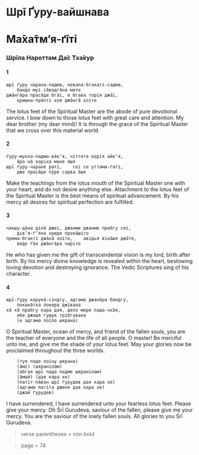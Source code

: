 # Шрī Ґуру-вайшнава
# Ма̄ха̄тмʼя-ґīті

### Шрīла Нароттам Да̄с Тха̄кур

#### 1

    шрī ґуру чарана-падма, кевала-бгакаті-садма,
        бандо муі са̄вадга̄на мате
    джа̄нга̄ра праса̄де бга̄і, е бгава торія джа̄і,
        кришна-пра̄пті хоя джа̄нга̄ хоіте

The lotus feet of the Spiritual Master are the abode of pure devotional service. I bow down to those lotus feet with great care and attention. My dear brother (my dear mind)! It is through the grace of the Spiritual Master that we cross over this material world.

#### 2

    ґуру-мукха-падма-ва̄кʼя, чіттете корія айкʼя,
        а̄ро на̄ коріха мане а̄шя
    шрī ґуру-чаране раті,    сеі се уттама-ґаті,
        дже праса̄де пӯре сарва а̄шя

Make the teachings from the lotus mouth of the Spiritual Master one with your heart, and do not desire anything else. Attachment to the lotus feet of the Spiritual Master is the best means of spiritual advancement. By his mercy all desires for spiritual perfection are fulfilled.

#### 3

    чакшу-да̄на діла̄ джеі, джанме джанме прабгу сеі,
        дівʼя-ґʼяна хриде прока̄шіто
    према-бгакті джа̄ха̄ хоіте,    авідья віна̄шя джа̄те, 
        веде ґа̄я джа̄нга̄ра чаріто

He who has given me the gift of transcendental vision is my lord, birth after birth. By his mercy divine knowledge is revealed within the heart, bestowing loving devotion and destroying ignorance. The Vedic Scriptures sing of his character.

#### 4

    шрī-ґуру каруна̄-сіндгу, адгама джана̄ра бандгу,
        локана̄тха локера джīвана
    ха̄ ха̄ прабгу кара дая, дехо море пада-чха̄я,
        ебе джашя гушук трібгувана
        (е адгама лоіло шярана)

O Spiritual Master, ocean of mercy, and friend of the fallen souls, you are the teacher of everyone and the life of all people. O master! Be merciful unto me, and give me the shade of your lotus feet. May your glories now be proclaimed throughout the three worlds.

        (туя паде лоіну шярана)
        (а̄мі) (шяранілам)
        (абгая шрī пада падме шяранілам)
        (а̄май) (дая кара хе)
        (патіт-па̄ван шрī ґурудев дая кара хе)
        (адгама патіта джене дая кара хе)
        (джай ґурудев)

I have surrendered, I have surrendered unto your fearless lotus feet. Please give your mercy. Oh Śrī Gurudeva, saviour of the fallen, please give me your mercy. You are the saviour of the lowly fallen souls. All glories to you Śrī Gurudeva.


> verse parentheses = non bold

> page = 74